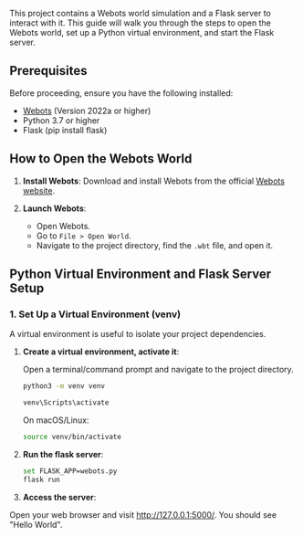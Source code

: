 This project contains a Webots world simulation and a Flask server to interact with it. This guide will walk you through the steps to open the Webots world, set up a Python virtual environment, and start the Flask server.

## Prerequisites
Before proceeding, ensure you have the following installed:

- [Webots](https://cyberbotics.com/) (Version 2022a or higher)
- Python 3.7 or higher
- Flask (pip install flask)

## How to Open the Webots World

1. **Install Webots**: Download and install Webots from the official [Webots website](https://cyberbotics.com).
   
2. **Launch Webots**:
   - Open Webots.
   - Go to `File > Open World`.
   - Navigate to the project directory, find the `.wbt` file, and open it.
  
## Python Virtual Environment and Flask Server Setup

### 1. Set Up a Virtual Environment (venv)

A virtual environment is useful to isolate your project dependencies.

1. **Create a virtual environment, activate it**:

   Open a terminal/command prompt and navigate to the project directory.

   ```bash
   python3 -m venv venv

   venv\Scripts\activate

   ```

   On macOS/Linux:
   
     ```bash
     source venv/bin/activate
      ```

2. **Run the flask server**:

   ```bash
   set FLASK_APP=webots.py
   flask run
    ```

3. **Access the server**:

Open your web browser and visit http://127.0.0.1:5000/. You should see "Hello World".
   
